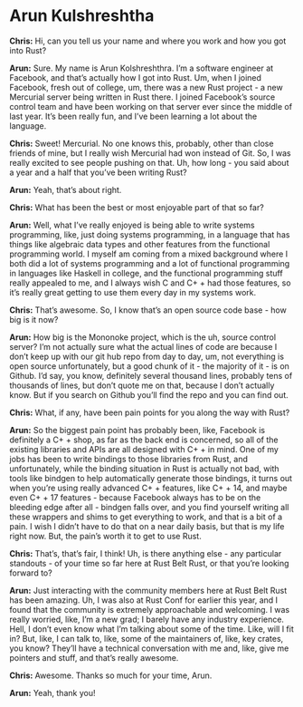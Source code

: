 # Arun Kulshreshtha

**Chris:** Hi, can you tell us your name and where you work and how you got into Rust?

**Arun:** Sure. My name is Arun Kolshreshthra. I’m a software engineer at Facebook, and that’s actually how I got into Rust. Um, when I joined Facebook, fresh out of college, um, there was a new Rust project - a new Mercurial server being written in Rust there. I joined Facebook’s source control team and have been working on that server ever since the middle of last year. It’s been really fun, and I’ve been learning a lot about the language.

**Chris:** Sweet! Mercurial. No one knows this, probably, other than close friends of mine, but I really wish Mercurial had won instead of Git. So, I was really excited to see people pushing on that. Uh, how long - you said about a year and a half that you’ve been writing Rust?

**Arun:** Yeah, that’s about right.

**Chris:** What has been the best or most enjoyable part of that so far?

**Arun:** Well, what I’ve really enjoyed is being able to write systems programming, like, just doing systems programming, in a language that has things like algebraic data types and other features from the functional programming world. I myself am coming from a mixed background where I both did a lot of systems programming and a lot of functional programming in languages like Haskell in college, and the functional programming stuff really appealed to me, and I always wish C and C+ + had those features, so it’s really great getting to use them every day in my systems work.

**Chris:** That’s awesome. So, I know that’s an open source code base - how big is it now?

**Arun:** How big is the Mononoke project, which is the uh, source control server? I’m not actually sure what the actual lines of code are because I don’t keep up with our git hub repo from day to day, um, not everything is open source unfortunately, but a good chunk of it - the majority of it - is on Github. I’d say, you know, definitely several thousand lines, probably tens of thousands of lines, but don’t quote me on that, because I don’t actually know. But if you search on Github you’ll find the repo and you can find out.

**Chris:** What, if any, have been pain points for you along the way with Rust?

**Arun:** So the biggest pain point has probably been, like, Facebook is definitely a C+ + shop, as far as the back end is concerned, so all of the existing libraries and APIs are all designed with C+ + in mind. One of my jobs has been to write bindings to those libraries from Rust, and unfortunately, while the binding situation in Rust is actually not bad, with tools like bindgen to help automatically generate those bindings, it turns out when you’re using really advanced C+ + features, like C+ + 14, and maybe even C+ + 17 features - because Facebook always has to be on the bleeding edge after all - bindgen falls over, and you find yourself writing all these wrappers and shims to get everything to work, and that is a bit of a pain. I wish I didn’t have to do that on a near daily basis, but that is my life right now. But, the pain’s worth it to get to use Rust.

**Chris:** That’s, that’s fair, I think! Uh, is there anything else - any particular standouts - of your time so far here at Rust Belt Rust, or that you’re looking forward to?

**Arun:** Just interacting with the community members here at Rust Belt Rust has been amazing. Uh, I was also at Rust Conf for earlier this year, and I found that the community is extremely approachable and welcoming. I was really worried, like, I’m a new grad; I barely have any industry experience. Hell, I don’t even know what I’m talking about some of the time. Like, will I fit in? But, like, I can talk to, like, some of the maintainers of, like, key crates, you know? They’ll have a technical conversation with me and, like, give me pointers and stuff, and that’s really awesome.

**Chris:** Awesome. Thanks so much for your time, Arun.

**Arun:** Yeah, thank you!
